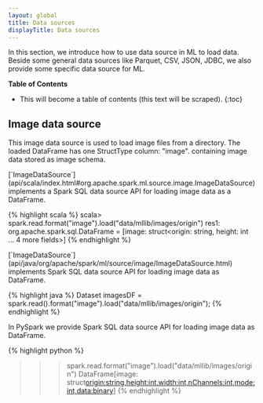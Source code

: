 ```yaml
---
layout: global
title: Data sources
displayTitle: Data sources
---
```


In this section, we introduce how to use data source in ML to load data.
Beside some general data sources like Parquet, CSV, JSON, JDBC, we also provide some specific data source for ML.

**Table of Contents**

* This will become a table of contents (this text will be scraped).
{:toc}

## Image data source

This image data source is used to load image files from a directory.
The loaded DataFrame has one StructType column: "image". containing image data stored as image schema.

<div class="codetabs">
<div data-lang="scala" markdown="1">
[`ImageDataSource`](api/scala/index.html#org.apache.spark.ml.source.image.ImageDataSource)
implements a Spark SQL data source API for loading image data as a DataFrame.

{% highlight scala %}
scala> spark.read.format("image").load("data/mllib/images/origin")
res1: org.apache.spark.sql.DataFrame = [image: struct<origin: string, height: int ... 4 more fields>]
{% endhighlight %}
</div>

<div data-lang="java" markdown="1">
[`ImageDataSource`](api/java/org/apache/spark/ml/source/image/ImageDataSource.html)
implements Spark SQL data source API for loading image data as DataFrame.

{% highlight java %}
Dataset<Row> imagesDF = spark.read().format("image").load("data/mllib/images/origin");
{% endhighlight %}
</div>

<div data-lang="python" markdown="1">
In PySpark we provide Spark SQL data source API for loading image data as DataFrame.

{% highlight python %}
>>> spark.read.format("image").load("data/mllib/images/origin")
DataFrame[image: struct<origin:string,height:int,width:int,nChannels:int,mode:int,data:binary>]
{% endhighlight %}
</div>

</div>

